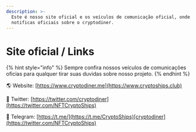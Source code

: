 ```yaml
---
description: >-
  Este é nosso site oficial e os veículos de comunicação oficial, onde sairão as
  notificas oficiais sobre o cryptodiner.
---
```


# Site oficial / Links

{% hint style="info" %}
Sempre confira nossos veículos de comunicações oficias para qualquer tirar suas duvidas sobre nosso projeto.&#x20;
{% endhint %}

🌎 Website:   [https://www.cryptodiner.me](https://www.cryptoships.club)

🐤 Twitter:     [https://twitter.com/cryptodiner](https://twitter.com/NFTCryptoShips)

🌈 Telegram: [https://t.me/](https://t.me/CryptoShips)[cryptodiner](https://twitter.com/NFTCryptoShips)
